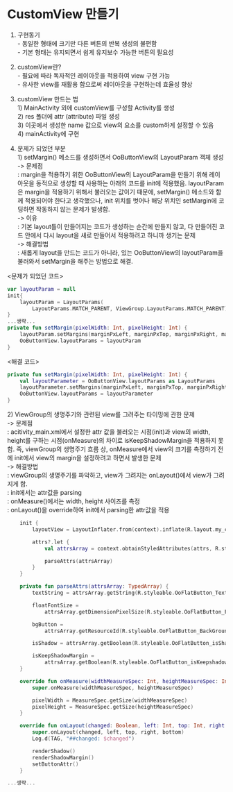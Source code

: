 # CustomView 만들기
1. 구현동기</br>
</t>- 동일한 형태에 크기만 다른 버튼의 반복 생성의 불편함</br>
</t>- 기본 형태는 유지되면서 쉽게 유지보수 가능한 버튼의 필요성</br>

2. customView란?</br>
</t>- 필요에 따라 독자적인 레이아웃을 적용하여 view 구현 가능 </br>
</t>- 유사한 view를 재활용 함으로써 레이아웃을 구현하는데 효율성 향상 </br>

3. customView 만드는 법</br>
</t>1) MainActivity 외에 customView를 구성할 Activity를 생성</br>
</t>2) res 폴더에 attr (attribute) 파일 생성</br>
</t>3) 이곳에서 생성한 name 값으로 view의 요소를 custom하게 설정할 수 있음</br>
</t>4) mainActivity에 구현</br>

4. 문제가 되었던 부분</br>
</t> 1) setMargin() 메소드를 생성하면서 OoButtonView의 LayoutParam 객체 생성</br>
</t>-> 문제점</br>
</t>: margin을 적용하기 위한 OoButtonView의 LayoutParam을 만들기 위해 레이아웃을 동적으로 생성할 때 사용하는 아래의 코드를 init에 적용했음.
</t>layoutParam은 margin을 적용하기 위해서 불러오는 값이기 때문에, setMargin() 메소드와 함께 적용되어야 한다고 생각했으나, 
init 위치를 벗어나 해당 위치인 setMargin에 코딩하면 작동하지 않는 문제가 발생함.</br>
</t>-> 이유</br>
</t>: 기본 layout틀이 만들어지는 코드가 생성하는 순간에 만들지 않고, 다 만들어진 코드 안에서 다시 layout을 새로 만들어서 적용하려고 하니까 생기는 문제</br>
</t>-> 해결방법</br>
</t>: 새롭게 layout을 만드는 코드가 아니라, 있는 OoButtonView의 layoutParam을 불러와서 setMargin을 해주는 방법으로 해결.

<문제가 되었던 코드>
```kotlin
var layoutParam = null
init{
    layoutParam = LayoutParams(
        LayoutParams.MATCH_PARENT, ViewGroup.LayoutParams.MATCH_PARENT)
}
...생략...
private fun setMargin(pixelWidth: Int, pixelHeight: Int) {
    layoutParam.setMargins(marginPxLeft, marginPxTop, marginPxRight, marginPxBottom)
    OoButtonView.layoutParams = layoutParam
}
```
<해결 코드>
```kotlin
private fun setMargin(pixelWidth: Int, pixelHeight: Int) {
    val layoutParameter = OoButtonView.layoutParams as LayoutParams
    layoutParameter.setMargins(marginPxLeft, marginPxTop, marginPxRight, marginPxBottom)
    OoButtonView.layoutParams = layoutParameter
}
```
</t> 2) ViewGroup의 생명주기와 관련된 view를 그려주는 타이밍에 관한 문제 </br>
</t>-> 문제점</br>
</t>: acitivity_main.xml에서 설정한 attr 값을 불러오는 시점(init)과 view의 width, height를 구하는 시점(onMeasure)의 차이로 isKeepShadowMargin을 적용하지 못함. 즉, viewGroup의 생명주기 흐름 상, onMeasure에서 view의 크기를 측정하기 전에 init에서 view의 margin을 설정하려고 하면서 발생한 문제</br>
</t>-> 해결방법</br>
</t>: viewGroup의 생명주기를 파악하고, view가 그려지는 onLayout()에서 view가 그려지게 함. </br>
</t>: init에서는 attr값을 parsing</br>
</t>: onMeasure()에서는 width, height 사이즈를 측정</br>
</t>: onLayout()을 override하여 init에서 parsing한 attr값을 적용</br>

```kotlin
    init {
        layoutView = LayoutInflater.from(context).inflate(R.layout.my_custom_view, this, true)

        attrs?.let {
            val attrsArray = context.obtainStyledAttributes(attrs, R.styleable.OoFlatButton, 0, 0)

            parseAttrs(attrsArray)
        }
    }

    private fun parseAttrs(attrsArray: TypedArray) {
        textString = attrsArray.getString(R.styleable.OoFlatButton_Text) ?: ""

        floatFontSize =
            attrsArray.getDimensionPixelSize(R.styleable.OoFlatButton_FontSize, 0).toFloat()

        bgButton =
            attrsArray.getResourceId(R.styleable.OoFlatButton_BackGround, R.drawable.basic_button)

        isShadow = attrsArray.getBoolean(R.styleable.OoFlatButton_isShadow, true)

        isKeepShadowMargin =
            attrsArray.getBoolean(R.styleable.OoFlatButton_isKeepshadowMargin, true)
    }

    override fun onMeasure(widthMeasureSpec: Int, heightMeasureSpec: Int) {
        super.onMeasure(widthMeasureSpec, heightMeasureSpec)

        pixelWidth = MeasureSpec.getSize(widthMeasureSpec)
        pixelHeight = MeasureSpec.getSize(heightMeasureSpec)
    }

    override fun onLayout(changed: Boolean, left: Int, top: Int, right: Int, bottom: Int) {
        super.onLayout(changed, left, top, right, bottom)
        Log.d(TAG, "##changed: $changed")

        renderShadow()
        renderShadowMargin()
        setButtonAttr()
    }

...생략...
```
